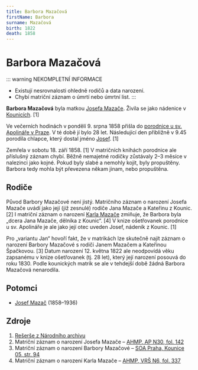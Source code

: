 ```yaml
---
title: Barbora Mazačová
firstName: Barbora
surname: Mazačová
birth: 1822
death: 1858
---
```


# Barbora Mazačová

::: warning NEKOMPLETNÍ INFORMACE
- Existují nesrovnalosti ohledně rodičů a data narození.
- Chybí matriční záznam o úmrtí nebo úmrtní list.
:::

**Barbora Mazačová** byla matkou [Josefa Mazače](mazac-josef-1858.md). Živila se jako nádenice v [Kounicích](https://cs.wikipedia.org/wiki/Kounice). \[1\]

Ve večerních hodinách v pondělí 9. srpna 1858 přišla do [porodnice u sv. Apolináře v Praze](https://cs.wikipedia.org/wiki/Zemsk%C3%A1_porodnice_u_Apolin%C3%A1%C5%99e). V té době jí bylo 28 let. Následující den přibližně v 9.45 porodila chlapce, který dostal jméno [Josef](mazac-josef-1858.md). \[1\]

Zemřela v sobotu 18. září 1858. \[1\] V matričních knihách porodnice ale příslušný záznam chybí. Běžně nemajetné rodičky zůstávaly 2–3 měsíce v nalezinci jako kojné. Pokud byly slabé a nemohly kojit, byly propuštěny. Barbora tedy mohla být převezena někam jinam, nebo propuštěna.


## Rodiče

Původ Barbory Mazačové není jistý. Matričního záznam o narození Josefa Mazače uvádí jako její (již zesnulé) rodiče Jana Mazače a Kateřinu z Kounic. \[2\] I matriční záznam o narození [Karla Mazače](mazac-karel-1884.md) zmiňuje, že Barbora byla „dcera Jana Mazače, dělníka z Kounic“. \[4\] V knize ošetřovanek porodnice u sv. Apolináře je ale jako její otec uveden Josef, nádeník z Kounic. \[1\]

Pro „variantu Jan“ hovoří fakt, že v matrikách lze skutečně najít záznam o narození Barbory Mazačové s rodiči Janem Mazačem a Kateřinou Špačkovou. \[3\] Datum narození 12. května 1822 ale neodpovídá věku zapsanému v knize ošetřovanek (tj. 28 let), který její narození posouvá do roku 1830. Podle kounických matrik se ale v tehdejší době žádná Barbora Mazačová nenarodila.

<Photo src="mazacova-barbora.jpg" size="lg" alt="Matriční záznam o narození Barbory Mazačové [3]" />


## Potomci

- [Josef Mazač](mazac-josef-1858.md) (1858–1936)


## Zdroje

1. [Rešerše z Národního archivu](../D01_02_Prvopis_verze_3EEA4C20.pdf)
2. Matriční záznam o narození Josefa Mazače – [AHMP, AP N30, fol. 142](http://katalog.ahmp.cz/pragapublica/permalink?xid=917418BEABDE4BEEA179DA5A5150DB11&scan=145#scan145)
3. Matriční záznam o narození Barbory Mazačové – [SOA Praha, Kounice 05, str. 94](http://ebadatelna.soapraha.cz/d/7068/51)
4. Matriční záznam o narození Karla Mazače – [AHMP, VRŠ N6, fol. 337](http://katalog.ahmp.cz/pragapublica/permalink?xid=FC152E6DB6FF48959C8931B618A21616&scan=354#scan354)
